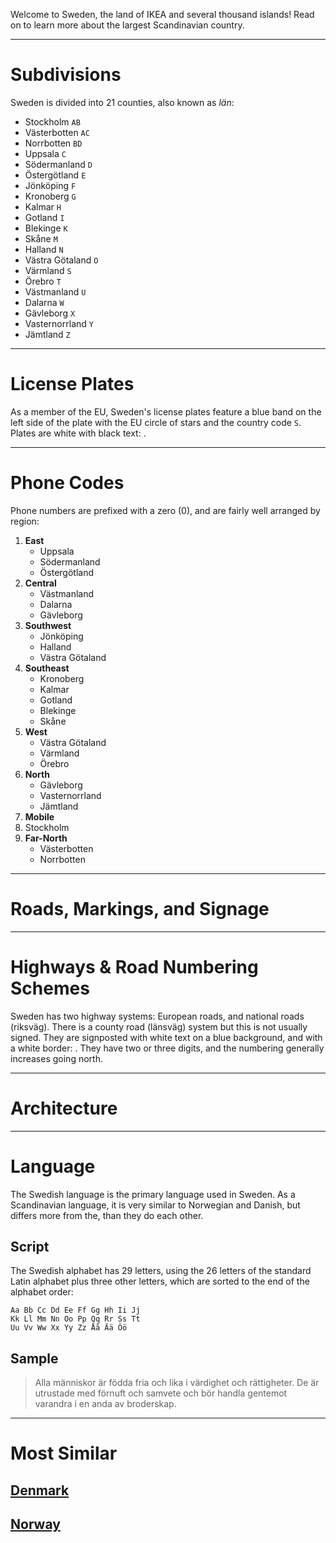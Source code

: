 Welcome to Sweden, the land of IKEA and several thousand islands! Read on to learn more about the largest Scandinavian country.

---

# Subdivisions

Sweden is divided into 21 counties, also known as _län_:

- Stockholm `AB`
- Västerbotten `AC`
- Norrbotten `BD`
- Uppsala `C`
- Södermanland `D`
- Östergötland `E`
- Jönköping `F`
- Kronoberg `G`
- Kalmar `H`
- Gotland `I`
- Blekinge `K`
- Skåne `M`
- Halland `N`
- Västra Götaland `O`
- Värmland `S`
- Örebro `T`
- Västmanland `U`
- Dalarna `W`
- Gävleborg `X`
- Vasternorrland `Y`
- Jämtland `Z`

<CountryMap code="SWE" scale="2000" />

---

# License Plates

As a member of the EU, Sweden's license plates feature a blue band on the left side of the plate with the EU circle of stars and the country code `S`. Plates are white with black text: <LicensePlate style="eu" code="S" format="ABC 123"/>.

---

# Phone Codes

Phone numbers are prefixed with a zero (0), and are fairly well arranged by region:

1. **East**
   - Uppsala
   - Södermanland
   - Östergötland
2. **Central**
   - Västmanland
   - Dalarna
   - Gävleborg
3. **Southwest**
   - Jönköping
   - Halland
   - Västra Götaland
4. **Southeast**
   - Kronoberg
   - Kalmar
   - Gotland
   - Blekinge
   - Skåne
5. **West**
   - Västra Götaland
   - Värmland
   - Örebro
6. **North**
   - Gävleborg
   - Vasternorrland
   - Jämtland
7. **Mobile**
8. Stockholm
9. **Far-North**
   - Västerbotten
   - Norrbotten

---

# Roads, Markings, and Signage

<RoadMarkings>
   <RoadLine style="dashed" dashLength={10} spaceLength={10} />
   <RoadLine color="gold" />
   <RoadLine style="dashed" dashLength={40} spaceLength={40} />
</RoadMarkings>

---

# Highways & Road Numbering Schemes

Sweden has two highway systems: European roads, and national roads (riksväg). There is a county road (länsväg) system but this is not usually signed. They are signposted with white text on a blue background, and with a white border: <RoadNumber num="123" bg="dodgerblue" />. They have two or three digits, and the numbering generally increases going north.

---

# Architecture

---

# Language

The Swedish language is the primary language used in Sweden. As a Scandinavian language, it is very similar to Norwegian and Danish, but differs more from the, than they do each other.

## Script

The Swedish alphabet has 29 letters, using the 26 letters of the standard Latin alphabet plus three other letters, which are sorted to the end of the alphabet order:

```
Aa Bb Cc Dd Ee Ff Gg Hh Ii Jj
Kk Ll Mm Nn Oo Pp Qq Rr Ss Tt
Uu Vv Ww Xx Yy Zz Åå Ää Öö
```

## Sample

> Alla människor är födda fria och lika i värdighet och rättigheter. De är utrustade med förnuft och samvete och bör handla gentemot varandra i en anda av broderskap.

---

# Most Similar

## [Denmark](/countries/DNK)

## [Norway](/countries/NOR)
